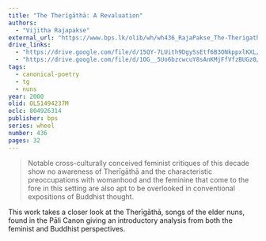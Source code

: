 ```yaml
---
title: "The Therīgāthā: A Revaluation"
authors:
  - "Vijitha Rajapakse"
external_url: "https://www.bps.lk/olib/wh/wh436_RajaPakse_The-Therigatha--A-Revaluation.html"
drive_links:
  - "https://drive.google.com/file/d/15QY-7LUith9DgySsEtf6B3ONkppxlKXL/view?usp=sharing"
  - "https://drive.google.com/file/d/1OG__5Uo6bzcwcuY8sAnKMjFfVfzBUGz0/view?usp=drivesdk"
tags:
  - canonical-poetry
  - tg
  - nuns
year: 2000
olid: OL51494237M
oclc: 804926314
publisher: bps
series: wheel
number: 436
pages: 32
---
```


>Notable cross-culturally conceived feminist critiques of this decade show no awareness of
Therīgāthā and the characteristic preoccupations with
womanhood and the feminine that come to the fore in this
setting are also apt to be overlooked in conventional
expositions of Buddhist thought.

This work takes a closer look at the Therīgāthā, songs of the elder nuns, found in the Pāli Canon giving an introductory analysis from both the feminist and Buddhist perspectives.
